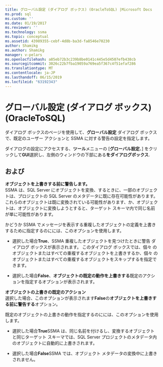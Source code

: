 ```yaml
---
title: グローバル設定 (ダイアログ ボックス) (OracleToSQL) |Microsoft Docs
ms.prod: sql
ms.custom: ''
ms.date: 01/19/2017
ms.reviewer: ''
ms.technology: ssma
ms.topic: conceptual
ms.assetid: 43989355-cebf-4d8b-ba3d-fa8546e70230
author: Shamikg
ms.author: Shamikg
manager: v-pelars
ms.openlocfilehash: a85eb72b3c239b8be0141c445e5d4507efb438cb
ms.sourcegitcommit: 3026c22b7fba19059a769ea5f367c4f51efaf286
ms.translationtype: MT
ms.contentlocale: ja-JP
ms.lasthandoff: 06/15/2019
ms.locfileid: "63192343"
---
```

# <a name="global-settings-dialogs--oracletosql"></a>グローバル設定 (ダイアログ ボックス) (OracleToSQL)
ダイアログ ボックスのページを使用して、**グローバル設定** ダイアログ ボックスで、既定のユーザー アクションと SSMA に対する警告の設定を指定します。  
  
ダイアログの設定にアクセスする、**ツール**メニューの [**グローバル設定**、] をクリックして**GUI**選択し、左側のウィンドウの下部にある**をダイアログボックス**.  
  
## <a name="options"></a>および  
**オブジェクトを上書きする前に警告します。**  
SSMA は、SQL Server にオブジェクトを変換、するときに、一部のオブジェクトは、プロジェクトの SQL Server のメタデータに既に存在可能性があります。 これらのオブジェクトは既に変換されている可能性があります、か、オブジェクトは、オブジェクトに変換しようとすると、ターゲット スキーマ内で同じ名前が単に可能性があります。  
  
かどうか SSMA でメッセージを表示する重複したオブジェクトの定義を上書きするために指定するのにには、このオプションを使用します。  
  
-   選択した場合**True**、SSMA 重複したオブジェクトを見つけたときに警告 ダイアログ ボックスが表示されます。 このダイアログ ボックスでは、個々 のオブジェクトまたはすべての重複するオブジェクトを上書きするか、個々 のオブジェクトまたはすべての重複するオブジェクトをスキップするを指定できます。  
  
-   選択した場合**False**、**オブジェクトの既定の動作を上書きする**既定のアクションを指定するオプションが表示されます。  
  
**オブジェクトの上書きの既定のアクション**  
選択した場合、このオプションが表示されます**False**の**オブジェクトを上書きする前に警告する**オプション。  
  
既定のオブジェクトの上書きの動作を指定するのにには、このオプションを使用します。  
  
-   選択した場合**True**SSMA は、同じ名前を付けるし、変換するオブジェクトと同じターゲット スキーマでは、SQL Server プロジェクトのメタデータ内のオブジェクトに自動的に上書きされます。  
  
-   選択した場合**False**SSMA では、オブジェクト メタデータの変換中に上書きされません。  
  
